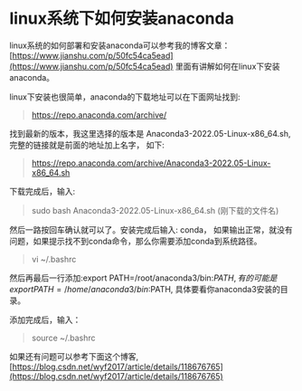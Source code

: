 # linux系统下如何安装anaconda


linux系统的如何部署和安装anaconda可以参考我的博客文章：[https://www.jianshu.com/p/50fc54ca5ead](https://www.jianshu.com/p/50fc54ca5ead)
里面有讲解如何在linux下安装anaconda。

linux下安装也很简单，anaconda的下载地址可以在下面网址找到:

> https://repo.anaconda.com/archive/

找到最新的版本，我这里选择的版本是 Anaconda3-2022.05-Linux-x86_64.sh,
完整的链接就是前面的地址加上名字， 如下:

> https://repo.anaconda.com/archive/Anaconda3-2022.05-Linux-x86_64.sh

下载完成后，输入:
> sudo bash Anaconda3-2022.05-Linux-x86_64.sh (刚下载的文件名)

然后一路按回车确认就可以了。安装完成后输入: conda，
如果输出正常，就没有问题，如果提示找不到conda命令，那么你需要添加conda到系统路径。

> vi ~/.bashrc

然后再最后一行添加:export PATH=/root/anaconda3/bin:$PATH, 有的可能是export
PATH=/home/anaconda3/bin:$PATH, 具体要看你anaconda3安装的目录。

添加完成后，输入：

> source ~/.bashrc

如果还有问题可以参考下面这个博客,
[https://blog.csdn.net/wyf2017/article/details/118676765](https://blog.csdn.net/wyf2017/article/details/118676765)
